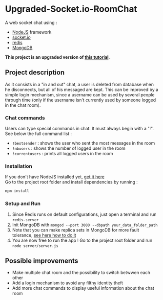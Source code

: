 # Upgraded-Socket.io-RoomChat

A web socket chat using :  
* [NodeJS](https://nodejs.org) framework 
* [socket.io](https://socket.io/docs)
* [redis](https://redis.io)
* [MongoDB](https://www.mongodb.com)

**This project is an upgraded version of [this tutorial](https://github.com/Applelo/Socket.io-Room-Chat).**

## Project description
As it consists in a "in and out" chat, a user is deleted from database when he disconnects, but all of his messaged are kept. This can be improved by a simple login mechanism, since a username can be used by several people through time (only if the username isn't currently used by someone logged in the chat room).

### Chat commands
Users can type special commands in chat. It must always begin with a "!". 
See below the full command list :  
* `!bestsender` : shows the user who sent the most messages in the room
* `!nbusers` : shows the number of logged user in the room
* `!currentusers` : prints all logged users in the room

### Installation
If you don't have NodeJS installed yet, [get it here](https://nodejs.org)  
Go to the project root folder and install dependencies by running :
```bash
npm install 
```

### Setup and Run
1. Since Redis runs on default configurations, just open a terminal and run `redis-server`
2. Init MongoDB with `mongod --port 3000 --dbpath your_data_folder_path`
3. Note that you can make replica sets in MongoDB for more fault tolerance, [see here how to do it](https://docs.mongodb.com/manual/replication)
4. You are now free to run the app ! Go to the project root folder and run `node server/server.js`

## Possible improvements
* Make multiple chat room and the possibility to switch betwwen each other
* Add a login mechanism to avoid any filthy identity theft
* Add more chat commands to display useful information about the chat room
